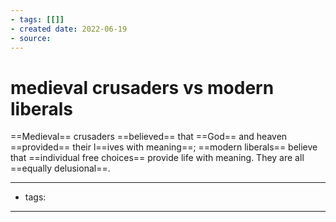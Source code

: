 ```yaml
---
- tags: [[]]
- created date: 2022-06-19
- source: 
---
```


# medieval crusaders vs modern liberals

==Medieval== crusaders ==believed== that ==God== and heaven ==provided== their l==ives with meaning==; ==modern liberals== believe that ==individual free choices== provide life with meaning. They are all ==equally delusional==.

---
- tags: 
---